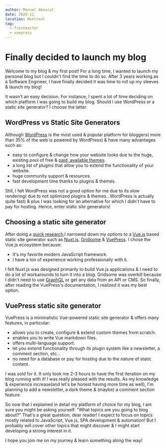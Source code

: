 ```yaml
---
author: Manuel Abascal
date: 2020-12
location: Montreal
tag: 
  - frontmatter
  - vuepress
---
```


# Finally decided to launch my blog

Welcome to my blog & my first post! For a long time, I wanted to launch my personal blog but I couldn't find the time to do so. After 3 years working as a Software Engineer, I have finally decided it was time to roll up my sleeves & launch my blog! 

It wasn't an easy decision. For instance, I spent a lot of time deciding on which platform I was going to build my blog. Should I use WordPress or a static site generator? I choose the latter. 

## WordPress vs Static Site Generators

Although [WordPress](https://wordpress.org/) is the most used & popular platform for bloggers( more than 35% of the web is powered by WordPress) & have many advantages such as:

- easy to configure & change how your website looks due to the huge, existing pool of free & [paid, available themes](https://themeforest.net/category/wordpress).
- a long list of plugins that allow you to extend the functionality of your website.
- huge community support & resources. 
- fast development time thanks to plugins & themes.

Still, I felt WordPress was not a good option for me due to its slow rendering( due to not optimized plugins & themes...WordPress is actually quite fast) & plus I was looking for an alternative for which I didn't have to pay for hosting. Hence, enter static site generators!

## Choosing a static site generator

After doing a [quick research](https://strapi.io/blog/top-10-static-site-generators-in-2020),I narrowed down my options to a [Vue.js](https://vuejs.org/) based static site generator such as [Nuxt.js](https://nuxtjs.org/), [Gridsome](https://gridsome.org/) & [VuePress](https://vuepress.vuejs.org/). I chose the Vue.js ecosystem because:

- It's my favorite modern JavaScript framework.
- I have a ton of experience working professionally with it. 

I felt Nuxt.js was designed primarily to build Vue.js applications & I need to do a lot of workarounds to turn it into a blog. Gridsome was overkill because I didn't need to use [GraphQL](https://graphql.org/) or get any data from an API or CMS. So finally, after reading the VuePress's documentation, I realized it was my best option.

## VuePress static site generator

VuePress is a minimalistic Vue-powered static site generator & offers many features, in particular:

- allows you to create, configure & extend custom themes from scratch.
- enables you to write Vue markdown files.
- offers multi-language support.
- let you extend functionality through its plugin system like a newsletter, a comment section, etc...
- no need for a database or pay for hosting due to the nature of static content.

I was sold for it. It only took me 2-3 hours to have the first iteration on my blog running with it! I was really pleased with the results. As my knowledge & experience increase(and let's be honest having more time as well), I'm planning to add a newsletter, a dark theme & (maybe) a comment section feature. 

So now that I explained in detail my platform of choice for my blog, I am sure you might be asking yourself: "What topics are you going to blog about?" That's a great question, dear reader! I expect to focus on topics mostly related to JavaScript, Vue.js, SPA development & automation! But I probably will cover other topics that might discover & I might start developing a strong interest in it.

I hope you join me on my journey & learn something along the way!
